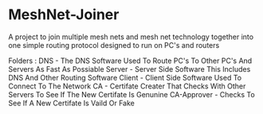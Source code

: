 # MeshNet-Joiner
A project to join multiple mesh nets and mesh net technology together into one simple routing protocol designed to run on PC's and routers

Folders :
DNS - The DNS Software Used To Route PC's To Other PC's And Servers As Fast As Possiable
Server - Server Side Software This Includes DNS And Other Routing Software
Client - Client Side Software Used To Connect To The Network
CA - Certifate Creater That Checks With Other Servers To See If The New Certifate Is Genunine 
CA-Approver - Checks To See If A New Certifate Is Vaild Or Fake
